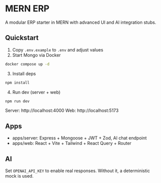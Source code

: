 # MERN ERP

A modular ERP starter in MERN with advanced UI and AI integration stubs.

## Quickstart

1. Copy `.env.example` to `.env` and adjust values
2. Start Mongo via Docker

```bash
docker compose up -d
```

3. Install deps

```bash
npm install
```

4. Run dev (server + web)

```bash
npm run dev
```

Server: http://localhost:4000
Web: http://localhost:5173

## Apps
- apps/server: Express + Mongoose + JWT + Zod, AI chat endpoint
- apps/web: React + Vite + Tailwind + React Query + Router

## AI
Set `OPENAI_API_KEY` to enable real responses. Without it, a deterministic mock is used.
